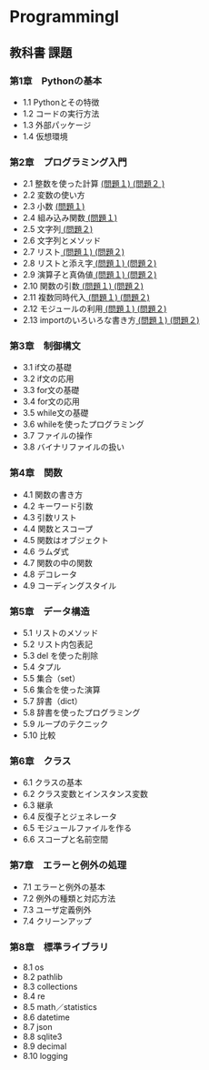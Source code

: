 # ProgrammingI
## 教科書 課題
### 第1章　Pythonの基本
- 1.1 Pythonとその特徴
- 1.2 コードの実行方法
- 1.3 外部パッケージ
- 1.4 仮想環境
### 第2章　プログラミング入門
- 2.1 整数を使った計算 [ (問題１) ](./CHAPTER02/Q2_1_1.py) [ (問題２ )](./CHAPTER02/Q2_1_2.py)
- 2.2 変数の使い方
- 2.3 小数 [ (問題１) ](./CHAPTER02/Q2_3_1.py)
- 2.4 組み込み関数[ (問題１) ](./CHAPTER02/Q2_4_1.py)
- 2.5 文字列[ (問題２) ](./CHAPTER02/Q2_5_2.py)
- 2.6 文字列とメソッド
- 2.7 リスト[ (問題１) ](./CHAPTER02/Q2_7_1.py)[ (問題２) ](./CHAPTER02/Q2_7_2.py)
- 2.8 リストと添え字[ (問題１) ](./CHAPTER02/Q2_8_1.py)[ (問題２) ](./CHAPTER02/Q2_8_2.py)
- 2.9 演算子と真偽値[ (問題１) ](./CHAPTER02/Q2_9_1.py)[ (問題２) ](./CHAPTER02/Q2_9_2.py)
- 2.10 関数の引数[ (問題１) ](./CHAPTER02/Q2_10_1.py)[ (問題２) ](./CHAPTER02/Q2_10_2.py)
- 2.11 複数同時代入[ (問題１) ](./CHAPTER02/Q2_11_1.py)[ (問題２) ](./CHAPTER02/Q2_11_2.py)
- 2.12 モジュールの利用[ (問題１) ](./CHAPTER02/Q2_12_1.py)[ (問題２) ](./CHAPTER02/Q2_12_2.py)
- 2.13 importのいろいろな書き方[ (問題１) ](./CHAPTER02/Q2_13_1.py)[ (問題２) ](./CHAPTER02/Q2_13_2.py)
### 第3章　制御構文
- 3.1 if文の基礎
- 3.2 if文の応用
- 3.3 for文の基礎
- 3.4 for文の応用
- 3.5 while文の基礎
- 3.6 whileを使ったプログラミング
- 3.7 ファイルの操作
- 3.8 バイナリファイルの扱い
### 第4章　関数
- 4.1 関数の書き方
- 4.2 キーワード引数
- 4.3 引数リスト
- 4.4 関数とスコープ
- 4.5 関数はオブジェクト
- 4.6 ラムダ式
- 4.7 関数の中の関数
- 4.8 デコレータ
- 4.9 コーディングスタイル
### 第5章　データ構造
- 5.1 リストのメソッド
- 5.2 リスト内包表記
- 5.3 del を使った削除
- 5.4 タプル
- 5.5 集合（set）
- 5.6 集合を使った演算
- 5.7 辞書（dict）
- 5.8 辞書を使ったプログラミング
- 5.9 ループのテクニック
- 5.10 比較
### 第6章　クラス
- 6.1 クラスの基本
- 6.2 クラス変数とインスタンス変数
- 6.3 継承
- 6.4 反復子とジェネレータ
- 6.5 モジュールファイルを作る
- 6.6 スコープと名前空間
### 第7章　エラーと例外の処理
- 7.1 エラーと例外の基本
- 7.2 例外の種類と対応方法
- 7.3 ユーザ定義例外
- 7.4 クリーンアップ
### 第8章　標準ライブラリ
- 8.1 os
- 8.2 pathlib
- 8.3 collections
- 8.4 re
- 8.5 math／statistics
- 8.6 datetime
- 8.7 json
- 8.8 sqlite3
- 8.9 decimal
- 8.10 logging

